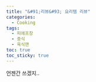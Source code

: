 ```yaml
---
title: "&#91;리뷰&#93; 요리템 리뷰"
categories:
  - Cooking
tags:
  - 피에프창
  - 중식
  - 육식맨
toc: true
toc_sticky: true
---
```


언젠간 쓰겠지..